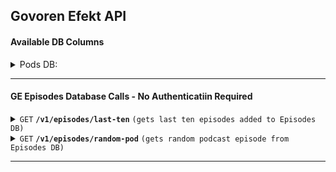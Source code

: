 ## Govoren Efekt API

#### Available DB Columns

<details><summary>Pods DB:</summary>

> | filed       | type    | desciption                            | API Exposed |
> |-------------|---------|---------------------------------------|-------------|
> | podcast_id  | INTEGER | PRIMARY KEY, Podcast ID in GE Pods DB | No          |
> | title       | TEXT    | Podcast Name                          | No          |
> | description | TEXT    | Podcast Description                   | No          |
> | website     | TEXT    | Podcast Website Link                  | No          |
> | rssfeed     | TEXT    | Podcast RSS Feed Link                 | No          |
> | etag        | TEXT    | RSS Feed Latest etag                  | No          |
> | modified    | TEXT    | Last-Modified from RSS Feed           | No          |

</details>

------------------------------------------------------------------------------------------

#### GE Episodes Database Calls - No Authenticatiin Required

<details> <summary><code>GET</code> <code><b>/v1/episodes/last-ten</b></code> <code>(gets last ten episodes added to Episodes DB)</code></summary>

##### Parameters

> None

##### Responses

> | http code     | content-type                      | response                                                            |
> |---------------|-----------------------------------|---------------------------------------------------------------------|
> | 200           | application/json                  | JSON string                                                         |

##### Example cURL

> ```javascript
>  curl --location --request GET 'https://api.govorenefekt.bg/v1/last-ten' 
> ```

</details>

<details>
 <summary><code>GET</code> <code><b>/v1/episodes/random-pod</b></code> <code>(gets random podcast episode from Episodes DB)</code></summary>

##### Parameters

> None

##### Responses

> | http code     | content-type                      | response                                                            |
> |---------------|-----------------------------------|---------------------------------------------------------------------|
> | `200`         | `application/json`                | JSON string                                                         |

##### Example cURL

> ```javascript
>  curl --location --request GET 'https://api.govorenefekt.bg/v1/episodes/random-pod'
> ```

</details>

------------------------------------------------------------------------------------------
